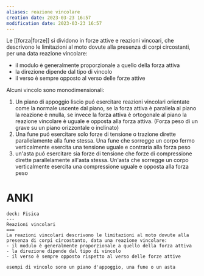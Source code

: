 ```yaml
---
aliases: reazione vincolare
creation date: 2023-03-23 16:57
modification date: 2023-03-23 16:57
---
```


Le [[forza|forze]] si dividono in forze attive e reazioni vincoari, che descrivono le limitazioni al moto dovute alla presenza di corpi circostanti, per una data reazione vincolare:
- il modulo è generalmente proporzionale a quello della forza attiva
- la direzione dipende dal tipo di vincolo
- il verso è sempre opposto al verso delle forze attive

Alcuni vincolo sono monodimensionali:
1. Un piano di appoggio liscio puó esercitare reazioni vincolari orientate come la normale uscente dal piano, se la forza attiva è parallela al piano la reazione è nnulla, se invece la forza attiva è ortogonale al piano la reazione vincolare è uguale e opposta alla forza attiva. (Forza peso di un grave su un piano orizzontale o inclinato)
2. Una fune puó esercitare solo forze di tensione o trazione dirette parallelamente alla fune stessa. Una fune che sorregge un corpo fermo verticalmente esercita una tensione uguale e contraria alla forza peso
3. un'asta puó esercitare sia forze di tensione che forze di compressione dirette parallelamente all'asta stessa. Un'asta che sorregge un corpo verticalmente esercita una compressione uguale e opposta alla forza peso

# ANKI

```anki
deck: Fisica
---
Reazioni vincolari
===
La reazioni vincolari descrivono le limitazioni al moto dovute alla presenza di corpi circostanto, data una reazione vincolare:
- il modulo è generalmente proporzionale a quello della forza attiva
- la direzione dipende dal tipo di vincolo
- il verso è sempre opposto rispetto al verso delle forze attive

esempi di vincolo sono un piano d'appoggio, una fune o un asta

```


